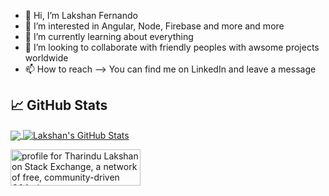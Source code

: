 - 👋 Hi, I’m Lakshan Fernando
- 👀 I’m interested in Angular, Node, Firebase and more and more
- 🌱 I’m currently learning about everything
- 💞️ I’m looking to collaborate with friendly peoples with awsome projects worldwide
- 📫 How to reach --> You can find me on LinkedIn and leave a message 

## &#x1f4c8; GitHub Stats

<a href="https://github.com/LakshanFernando">
  <img align="center" src="https://github-readme-stats.vercel.app/api/top-langs/?username=LakshanFernando&hide=java,html,tex&title_color=ffffff&text_color=c9cacc&icon_color=2bbc8a&bg_color=1d1f21&langs_count=3" />
</a>
<a href="https://github.com/MartinHeinz/LakshanFernando">
  <img align="center" src="https://github-readme-stats.vercel.app/api?username=LakshanFernando&show_icons=true&line_height=27&count_private=true&title_color=ffffff&text_color=c9cacc&icon_color=2bbc8a&bg_color=1d1f21" alt="Lakshan's GitHub Stats" />
</a>
  

<!-- links to social media icons -->

<!-- icons with padding -->

[1.1]: http://i.imgur.com/tXSoThF.png (twitter icon with padding)
[2.1]: http://i.imgur.com/0o48UoR.png (github icon with padding)

<!-- icons without padding -->

[1.2]: http://i.imgur.com/wWzX9uB.png (twitter icon without padding)
[2.2]: http://i.imgur.com/9I6NRUm.png (github icon without padding)
[3.2]: https://raw.githubusercontent.com/MartinHeinz/MartinHeinz/master/linkedin-3-16.png (LinkedIn icon without padding)


<!-- links to your social media accounts -->

[1]: https://twitter.com/mttlfernando
[2]: https://github.com/lakshanfernando
[3]: https://www.linkedin.com/in/tharindu-lakshan/


<!---
LakshanFernando/LakshanFernando is a ✨ special ✨ repository because its `README.md` (this file) appears on your GitHub profile.
You can click the Preview link to take a look at your changes.
--->

<a href="https://stackexchange.com/users/15568471/tharindu-lakshan"><img src="https://stackexchange.com/users/flair/15568471.png" width="208" height="58" alt="profile for Tharindu Lakshan on Stack Exchange, a network of free, community-driven Q&amp;A sites" title="profile for Tharindu Lakshan on Stack Exchange, a network of free, community-driven Q&amp;A sites" /></a>
